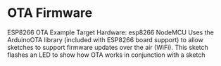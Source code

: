# OTA Firmware
 
ESP8266 OTA Example
Target Hardware:  esp8266 NodeMCU
Uses the ArduinoOTA library (included with ESP8266 board support) to allow sketches
to support firmware updates over the air (WiFi).
This sketch flashes an LED to show how OTA works in conjunction with a sketch
